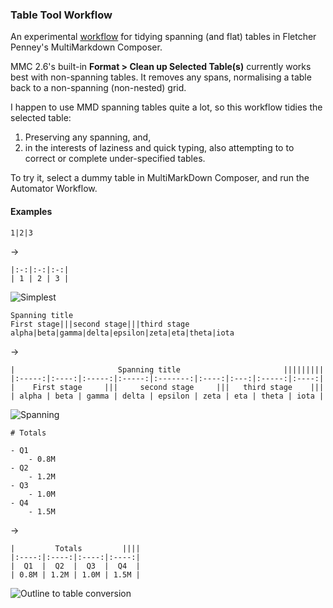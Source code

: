 ### Table Tool Workflow ###


An experimental [workflow](https://github.com/RobTrew/tree-tools/blob/master/Plain%20text%20outlines%20and%20tables/mmd%20-%20TableTool.workflow.zip?raw=true) for tidying spanning (and flat) tables in Fletcher Penney's MultiMarkdown Composer.

MMC 2.6's built-in **Format > Clean up Selected Table(s)** currently works best with non-spanning tables. It removes any spans, normalising a table back to a non-spanning (non-nested) grid.

I happen to use MMD spanning tables quite a lot, so this workflow tidies the selected table:

1. Preserving any spanning, and, 
2. in the interests of laziness and quick typing, also attempting to to correct or complete under-specified tables.

To try it, select a dummy table in MultiMarkDown Composer, and run the Automator Workflow.

#### Examples ####


    1|2|3

→

    |:-:|:-:|:-:|  
    | 1 | 2 | 3 | 

![Simplest](https://github.com/RobTrew/tree-tools/blob/master/Plain%20text%20outlines%20and%20tables/Simple.png?raw=true)

    Spanning title
    First stage|||second stage|||third stage
    alpha|beta|gamma|delta|epsilon|zeta|eta|theta|iota

→

    |                       Spanning title                       |||||||||  
    |:-----:|:----:|:-----:|:-----:|:-------:|:----:|:---:|:-----:|:----:|  
    |    First stage     |||     second stage     |||   third stage    |||  
    | alpha | beta | gamma | delta | epsilon | zeta | eta | theta | iota |

![Spanning](https://github.com/RobTrew/tree-tools/blob/master/Plain%20text%20outlines%20and%20tables/Span.png?raw=true)

    # Totals

    - Q1
	    - 0.8M
    - Q2
	    - 1.2M
    - Q3
	    - 1.0M
    - Q4
	    - 1.5M

→

    |         Totals         ||||  
    |:----:|:----:|:----:|:----:|  
    |  Q1  |  Q2  |  Q3  |  Q4  |  
    | 0.8M | 1.2M | 1.0M | 1.5M | 


![Outline to table conversion](https://raw.github.com/RobTrew/tree-tools/master/Plain%20text%20outlines%20and%20tables/Outline2Table.png)
